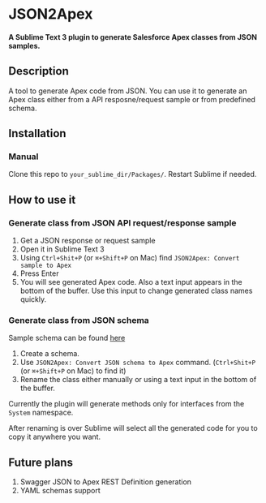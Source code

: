 # JSON2Apex 
#### A Sublime Text 3 plugin to generate Salesforce Apex classes from JSON samples.

## Description
A tool to generate Apex code from JSON. You can use it to generate an Apex class either from a API resposne/request sample or from predefined schema.

## Installation
### Manual
Clone this repo to `your_sublime_dir/Packages/`. Restart Sublime if needed.

## How to use it
### Generate class from JSON API request/response sample
1. Get a JSON response or request sample
2. Open it in Sublime Text 3
3. Using `Ctrl+Shit+P` (or `⌘+Shift+P` on Mac) find `JSON2Apex: Convert sample to Apex`
4. Press Enter
5. You will see generated Apex code. Also a text input appears in the bottom of the buffer. Use this input to change generated class names quickly.

### Generate class from JSON schema
Sample schema can be found [here](https://github.com/nchursin/json2apex/blob/master/schema_sample.json "Schema Sample")

1. Create a schema.
2. Use `JSON2Apex: Convert JSON schema to Apex` command. (`Ctrl+Shit+P` (or `⌘+Shift+P` on Mac) to find it)
3. Rename the class either manually or using a text input in the bottom of the buffer.

Currently the plugin will generate methods only for interfaces from the `System` namespace. 

After renaming is over Sublime will select all the generated code for you to copy it anywhere you want.

## Future plans

1. Swagger JSON to Apex REST Definition generation
2. YAML schemas support